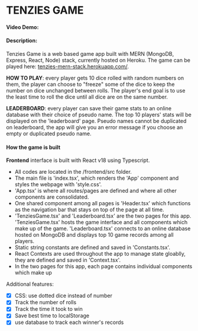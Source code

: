 # TENZIES GAME

#### Video Demo: <URL HERE>

#### Description:

Tenzies Game is a web based game app built with MERN (MongoDB, Express, React, Node) stack, currently hosted on Heroku. The game can be played here: [tenzies-mern-stack.herokuapp.com/](https://tenzies-mern-stack.herokuapp.com/).

**HOW TO PLAY**: every player gets 10 dice rolled with random numbers on them, the player can choose to "freeze" some of the dice to keep the number on dice unchanged between rolls. The player's end goal is to use the least time to roll the dice until all dice are on the same number.

**LEADERBOARD**: every player can save their game stats to an online database with their choice of pseudo name. The top 10 players' stats will be displayed on the 'leaderboard' page. Pseudo names cannot be duplicated on leaderboard, the app will give you an error message if you choose an empty or duplicated pseudo name.

#### How the game is built

**Frontend** interface is built with React v18 using Typescript.

-   All codes are located in the /frontend/src folder.
-   The main file is 'index.tsx', which renders the 'App' component and styles the webpage with 'style.css'.
-   'App.tsx' is where all routes/pages are defined and where all other components are consolidated.
-   One shared component among all pages is 'Header.tsx' which functions as the navigation bar that stays on top of the page at all time.
-   'TenziesGame.tsx' and 'Leaderboard.tsx' are the two pages for this app. 'TenziesGame.tsx' hosts the game interface and all components which make up of the game. 'Leaderboard.tsx' connects to an online database hosted on MongoDB and displays top 10 game records among all players.
-   Static string constants are defined and saved in 'Constants.tsx'.
-   React Contexts are used throughout the app to manage state gloablly, they are defined and saved in 'Context.tsx'.
-   In the two pages for this app, each page contains individual components which make up

Additional features:

-   [x] CSS: use dotted dice instead of number
-   [x] Track the number of rolls
-   [x] Track the time it took to win
-   [x] Save best time to localStorage
-   [x] use database to track each winner's records
